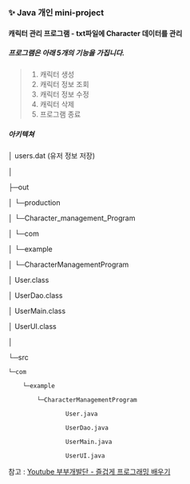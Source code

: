 ### ✨ Java 개인 mini-project

#### 캐릭터 관리 프로그램 - txt파일에 Character 데이터를 관리

##### 프로그램은 아래 5개의 기능을 가집니다.
> 1. 캐릭터 생성
> 2. 캐릭터 정보 조회
> 3. 캐릭터 정보 수정
> 4. 캐릭터 삭제
> 5. 프로그램 종료

##### 아키텍쳐
│  users.dat (유저 정보 저장)

│

├─out

│  └─production

│      └─Character_management_Program

│          └─com

│              └─example

│                  └─CharacterManagementProgram

│                          User.class

│                          UserDao.class

│                          UserMain.class

│                          UserUI.class

│

└─src

    └─com
    
        └─example
        
            └─CharacterManagementProgram
            
                    User.java	
                    
                    UserDao.java	
                    
                    UserMain.java	
                    
                    UserUI.java	
                    



참고 : [Youtube 부부개발단 - 즐겁게 프로그래밍 배우기](https://www.youtube.com/watch?v=HEsAMjd8zpo&list=PLHpaQi-LiUCx-vcbcnpU5Tzv2X99WCowN&index=64&ab_channel=%EB%B6%80%EB%B6%80%EA%B0%9C%EB%B0%9C%EB%8B%A8-%EC%A6%90%EA%B2%81%EA%B2%8C%ED%94%84%EB%A1%9C%EA%B7%B8%EB%9E%98%EB%B0%8D%EB%B0%B0%EC%9A%B0%EA%B8%B0)
